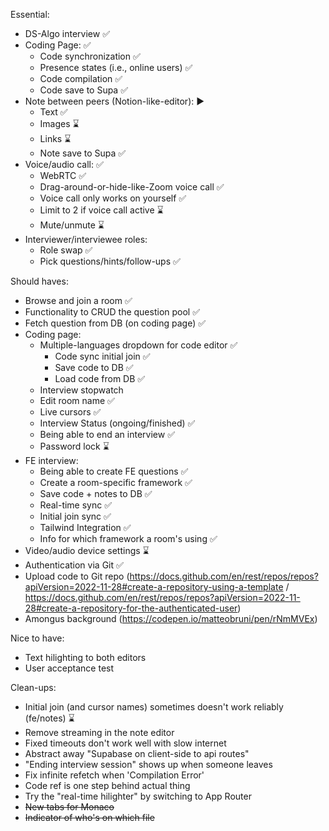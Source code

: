 Essential:
- DS-Algo interview ✅
- Coding Page: ✅
    - Code synchronization ✅
    - Presence states (i.e., online users) ✅
    - Code compilation ✅
    - Code save to Supa ✅
- Note between peers (Notion-like-editor): ▶
    - Text ✅
    - Images ⌛
    - Links ⌛
    - Note save to Supa ✅
- Voice/audio call: ✅
    - WebRTC ✅
    - Drag-around-or-hide-like-Zoom voice call ✅
    - Voice call only works on yourself ✅
    - Limit to 2 if voice call active ⌛
    - Mute/unmute ⌛
- Interviewer/interviewee roles:
    - Role swap ✅
    - Pick questions/hints/follow-ups ✅

Should haves:
- Browse and join a room ✅
- Functionality to CRUD the question pool ✅
- Fetch question from DB (on coding page) ✅
- Coding page:
    - Multiple-languages dropdown for code editor ✅
        - Code sync initial join ✅
        - Save code to DB ✅
        - Load code from DB ✅
    - Interview stopwatch
    - Edit room name ✅
    - Live cursors ✅
    - Interview Status (ongoing/finished) ✅
    - Being able to end an interview ✅
    - Password lock ⌛
- FE interview: 
    - Being able to create FE questions ✅
    - Create a room-specific framework ✅
    - Save code + notes to DB ✅
    - Real-time sync ✅
    - Initial join sync ✅
    - Tailwind Integration ✅
    - Info for which framework a room's using ✅
- Video/audio device settings ⌛
- Authentication via Git ✅
- Upload code to Git repo (https://docs.github.com/en/rest/repos/repos?apiVersion=2022-11-28#create-a-repository-using-a-template / https://docs.github.com/en/rest/repos/repos?apiVersion=2022-11-28#create-a-repository-for-the-authenticated-user)
- Amongus background (https://codepen.io/matteobruni/pen/rNmMVEx)

Nice to have:
- Text hilighting to both editors
- User acceptance test

Clean-ups:
- Initial join (and cursor names) sometimes doesn't work reliably (fe/notes) ⌛
- Remove streaming in the note editor
- Fixed timeouts don't work well with slow internet
- Abstract away "Supabase on client-side to api routes"
- "Ending interview session" shows up when someone leaves
- Fix infinite refetch when 'Compilation Error'
- Code ref is one step behind actual thing
- Try the "real-time hilighter" by switching to App Router
- ~~New tabs for Monaco~~
- ~~Indicator of who's on which file~~